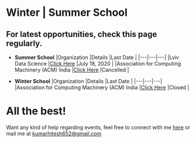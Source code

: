 # Winter | Summer School

## For latest opportunities, check this page regularly.

- **Summer School**
  |Organization   |Details   |Last Date   |
  |---|---|---|
  |Lviv Data Science   |[Click Here](https://apps.ucu.edu.ua/en/summerschool-ds/)   |July 18, 2020   |
  |Association for Computing Machinery (ACM) India   |[Click Here](https://india.acm.org/education/acm-india-summer-schools-2020)   |Cancelled   |
  
- **Winter School**
  |Organization   |Details   |Last Date   |
  |---|---|---|
  |Association for Computing Machinery (ACM) India   |[Click Here](hhttps://india.acm.org/education/acm-india-winter-schools)   |Closed   |
  

# All the best!

Want any kind of help regarding events, feel free to connect with me [here](https://www.linkedin.com/in/hitesh-kumar-a03a2b16b/) or mail me at kumarhitesh652@gmail.com
